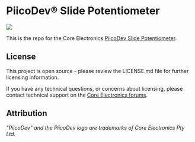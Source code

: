 # PiicoDev® Slide Potentiometer

<!-- TODO put image in Documents directory. Piicodev image 1500x1000 resize to 30% -> 450x300 -->
![](Documents/showcase-render.png)

This is the repo for the Core Electronics [PiicoDev Slide Potentiometer](https://core-electronics.com.au/catalog/product/view/sku/CE08502).

<!-- TODO populate below here from the tutorial -->

## License
This project is open source - please review the LICENSE.md file for further licensing information.

If you have any technical questions, or concerns about licensing, please contact technical support on the [Core Electronics forums](https://forum.core-electronics.com.au/).

## Attribution
<!-- TODO Confirm attribution eg
The hardware design of this module is influenced by the design from [Sparkfun](https://github.com/sparkfun/Qwiic_Capacitive_Touch_Slider_CAP1203).  -->

*\"PiicoDev\" and the PiicoDev logo are trademarks of Core Electronics Pty Ltd.*
